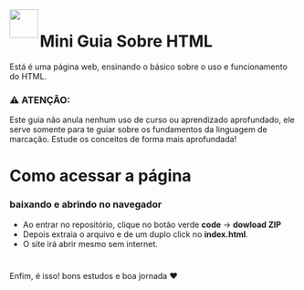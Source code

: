 <img align="left" src="https://avatars.mds.yandex.net/get-pdb/33827/ada9cab5-458d-43e8-b62c-cb01769e3792/orig" width="50">

# Mini Guia Sobre HTML
Está é uma página web, ensinando o básico sobre o uso e funcionamento do HTML. 

### ⚠ ATENÇÃO:
Este guia não anula nenhum uso de curso ou aprendizado aprofundado, ele serve somente para te guiar sobre os fundamentos da linguagem de marcação. Estude os conceitos de forma mais aprofundada!

# Como acessar a página
### baixando e abrindo no navegador
- Ao entrar no repositório, clique no botão verde **code** → **dowload ZIP**    
- Depois extraia o arquivo e de um duplo click no **index.html**.
- O site irá abrir mesmo sem internet.
#
Enfim, é isso! bons estudos e boa jornada ❤
